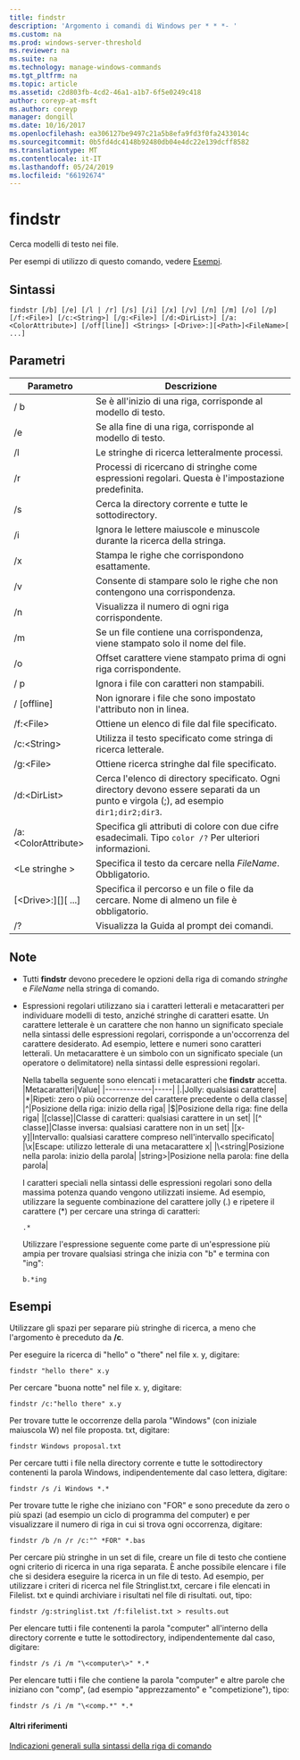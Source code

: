 ```yaml
---
title: findstr
description: 'Argomento i comandi di Windows per * * *- '
ms.custom: na
ms.prod: windows-server-threshold
ms.reviewer: na
ms.suite: na
ms.technology: manage-windows-commands
ms.tgt_pltfrm: na
ms.topic: article
ms.assetid: c2d803fb-4cd2-46a1-a1b7-6f5e0249c418
author: coreyp-at-msft
ms.author: coreyp
manager: dongill
ms.date: 10/16/2017
ms.openlocfilehash: ea306127be9497c21a5b8efa9fd3f0fa2433014c
ms.sourcegitcommit: 0b5fd4dc4148b92480db04e4dc22e139dcff8582
ms.translationtype: MT
ms.contentlocale: it-IT
ms.lasthandoff: 05/24/2019
ms.locfileid: "66192674"
---
```

# <a name="findstr"></a>findstr

Cerca modelli di testo nei file.

Per esempi di utilizzo di questo comando, vedere [Esempi](#examples).

## <a name="syntax"></a>Sintassi

```
findstr [/b] [/e] [/l | /r] [/s] [/i] [/x] [/v] [/n] [/m] [/o] [/p] [/f:<File>] [/c:<String>] [/g:<File>] [/d:<DirList>] [/a:<ColorAttribute>] [/off[line]] <Strings> [<Drive>:][<Path>]<FileName>[ ...]
```

## <a name="parameters"></a>Parametri

|Parametro|Descrizione|
|---------|-----------|
|/ b|Se è all'inizio di una riga, corrisponde al modello di testo.|
|/e|Se alla fine di una riga, corrisponde al modello di testo.|
|/l|Le stringhe di ricerca letteralmente processi.|
|/r|Processi di ricercano di stringhe come espressioni regolari. Questa è l'impostazione predefinita.|
|/s|Cerca la directory corrente e tutte le sottodirectory.|
|/i|Ignora le lettere maiuscole e minuscole durante la ricerca della stringa.|
|/x|Stampa le righe che corrispondono esattamente.|
|/v|Consente di stampare solo le righe che non contengono una corrispondenza.|
|/n|Visualizza il numero di ogni riga corrispondente.|
|/m|Se un file contiene una corrispondenza, viene stampato solo il nome del file.|
|/o|Offset carattere viene stampato prima di ogni riga corrispondente.|
|/ p|Ignora i file con caratteri non stampabili.|
|/ [offline]|Non ignorare i file che sono impostato l'attributo non in linea.|
|/f:\<File>|Ottiene un elenco di file dal file specificato.|
|/c:\<String>|Utilizza il testo specificato come stringa di ricerca letterale.|
|/g:\<File>|Ottiene ricerca stringhe dal file specificato.|
|/d:\<DirList>|Cerca l'elenco di directory specificato. Ogni directory devono essere separati da un punto e virgola (;), ad esempio `dir1;dir2;dir3`.|
|/a:\<ColorAttribute>|Specifica gli attributi di colore con due cifre esadecimali. Tipo `color /?` Per ulteriori informazioni.|
|\<Le stringhe >|Specifica il testo da cercare nella *FileName*. Obbligatorio.|
|[\<Drive>:][<Path>]<FileName>[ ...]|Specifica il percorso e un file o file da cercare. Nome di almeno un file è obbligatorio.|
|/?|Visualizza la Guida al prompt dei comandi.|

## <a name="remarks"></a>Note

-   Tutti **findstr** devono precedere le opzioni della riga di comando *stringhe* e *FileName* nella stringa di comando.
-   Espressioni regolari utilizzano sia i caratteri letterali e metacaratteri per individuare modelli di testo, anziché stringhe di caratteri esatte. Un carattere letterale è un carattere che non hanno un significato speciale nella sintassi delle espressioni regolari, corrisponde a un'occorrenza del carattere desiderato. Ad esempio, lettere e numeri sono caratteri letterali. Un metacarattere è un simbolo con un significato speciale (un operatore o delimitatore) nella sintassi delle espressioni regolari.

    Nella tabella seguente sono elencati i metacaratteri che **findstr** accetta.  
    |Metacaratteri|Value|
    |-------------|-----|
    |.|Jolly: qualsiasi carattere|
    |*|Ripeti: zero o più occorrenze del carattere precedente o della classe|
    |^|Posizione della riga: inizio della riga|
    |$|Posizione della riga: fine della riga|
    |[classe]|Classe di caratteri: qualsiasi carattere in un set|
    |[^ classe]|Classe inversa: qualsiasi carattere non in un set|
    |[x-y]|Intervallo: qualsiasi carattere compreso nell'intervallo specificato|
    |\x|Escape: utilizzo letterale di una metacarattere x|
    |\\<string|Posizione nella parola: inizio della parola|
    |string\>|Posizione nella parola: fine della parola|

    I caratteri speciali nella sintassi delle espressioni regolari sono della massima potenza quando vengono utilizzati insieme. Ad esempio, utilizzare la seguente combinazione del carattere jolly (.) e ripetere il carattere (*) per cercare una stringa di caratteri:  
    ```
    .*
    ```  
    Utilizzare l'espressione seguente come parte di un'espressione più ampia per trovare qualsiasi stringa che inizia con "b" e termina con "ing":  
    ```
    b.*ing
    ```

## <a name="examples"></a>Esempi

Utilizzare gli spazi per separare più stringhe di ricerca, a meno che l'argomento è preceduto da **/c**.

Per eseguire la ricerca di "hello" o "there" nel file x. y, digitare:
```
findstr "hello there" x.y 
```
Per cercare "buona notte" nel file x. y, digitare:
```
findstr /c:"hello there" x.y 
```
Per trovare tutte le occorrenze della parola "Windows" (con iniziale maiuscola W) nel file proposta. txt, digitare:
```
findstr Windows proposal.txt 
```
Per cercare tutti i file nella directory corrente e tutte le sottodirectory contenenti la parola Windows, indipendentemente dal caso lettera, digitare:
```
findstr /s /i Windows *.* 
```
Per trovare tutte le righe che iniziano con "FOR" e sono precedute da zero o più spazi (ad esempio un ciclo di programma del computer) e per visualizzare il numero di riga in cui si trova ogni occorrenza, digitare:
```
findstr /b /n /r /c:"^ *FOR" *.bas 
```
Per cercare più stringhe in un set di file, creare un file di testo che contiene ogni criterio di ricerca in una riga separata. È anche possibile elencare i file che si desidera eseguire la ricerca in un file di testo. Ad esempio, per utilizzare i criteri di ricerca nel file Stringlist.txt, cercare i file elencati in Filelist. txt e quindi archiviare i risultati nel file di risultati. out, tipo:
```
findstr /g:stringlist.txt /f:filelist.txt > results.out 
```
Per elencare tutti i file contenenti la parola "computer" all'interno della directory corrente e tutte le sottodirectory, indipendentemente dal caso, digitare:
```
findstr /s /i /m "\<computer\>" *.*
```
Per elencare tutti i file che contiene la parola "computer" e altre parole che iniziano con "comp", (ad esempio "apprezzamento" e "competizione"), tipo:
```
findstr /s /i /m "\<comp.*" *.*
```

#### <a name="additional-references"></a>Altri riferimenti

[Indicazioni generali sulla sintassi della riga di comando](command-line-syntax-key.md)